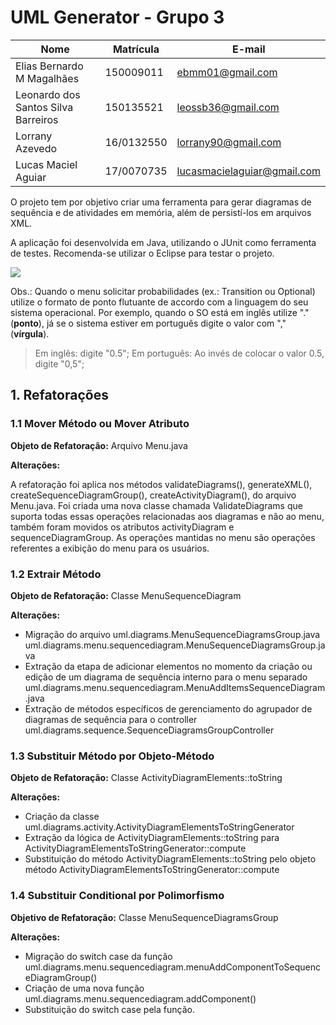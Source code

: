 # UML Generator - Grupo 3


|Nome|Matrícula|E-mail|
|--|--|--|
|Elias Bernardo M Magalhães|150009011|ebmm01@gmail.com|
|Leonardo dos Santos Silva Barreiros|150135521|leossb36@gmail.com|
|Lorrany Azevedo|16/0132550|lorrany90@gmail.com|
|Lucas Maciel Aguiar|17/0070735|lucasmacielaguiar@gmail.com|

O projeto tem por objetivo criar uma ferramenta para gerar diagramas de sequência e de atividades em memória, além de persistí-los em arquivos XML.

A aplicação foi desenvolvida em Java, utilizando o JUnit como ferramenta de testes. Recomenda-se utilizar o Eclipse para testar o projeto.

![](menu.png)

Obs.: Quando o menu solicitar probabilidades (ex.: Transition ou Optional) utilize o formato de ponto flutuante de accordo com a linguagem do seu sistema operacional. Por exemplo, quando o SO está em inglês utilize "." (__ponto__), já se o sistema estiver em português digite o valor com "," (__vírgula__).

> Em inglês: digite "0.5";
> Em português: Ao invés de colocar o valor 0.5, digite "0,5";

## 1. Refatorações

### 1.1 Mover Método ou Mover Atributo

__Objeto de Refatoração:__ Arquivo Menu.java

__Alterações:__

A refatoração foi aplica nos métodos validateDiagrams(), generateXML(), createSequenceDiagramGroup(), createActivityDiagram(), do arquivo Menu.java. Foi criada uma nova classe chamada ValidateDiagrams que suporta todas essas operações relacionadas aos diagramas e não ao menu, também foram movidos os atributos activityDiagram e sequenceDiagramGroup. As operações mantidas no menu são operações referentes a exibição do menu para os usuários.

### 1.2 Extrair Método

__Objeto de Refatoração:__ Classe MenuSequenceDiagram

__Alterações:__

* Migração do arquivo uml.diagrams.MenuSequenceDiagramsGroup.java uml.diagrams.menu.sequencediagram.MenuSequenceDiagramsGroup.java
* Extração da etapa de adicionar elementos no momento da criação ou edição de um diagrama de sequência interno para o menu separado uml.diagrams.menu.sequencediagram.MenuAddItemsSequenceDiagram.java
* Extração de métodos específicos de gerenciamento do agrupador de diagramas de sequência para o controller uml.diagrams.sequence.SequenceDiagramsGroupController

### 1.3 Substituir Método por Objeto-Método

__Objeto de Refatoração:__ Classe ActivityDiagramElements::toString

__Alterações:__

* Criação da classe uml.diagrams.activity.ActivityDiagramElementsToStringGenerator
* Extração da lógica de ActivityDiagramElements::toString para ActivityDiagramElementsToStringGenerator::compute
* Substituição do método ActivityDiagramElements::toString pelo objeto método ActivityDiagramElementsToStringGenerator::compute

### 1.4 Substituir Conditional por Polimorfismo
__Objetivo de Refatoração:__ Classe MenuSequenceDiagramsGroup

__Alterações:__

* Migração do switch case da função uml.diagrams.menu.sequencediagram.menuAddComponentToSequenceDiagramGroup()
* Criação de uma nova função uml.diagrams.menu.sequencediagram.addComponent()
* Substituição do switch case pela função.
